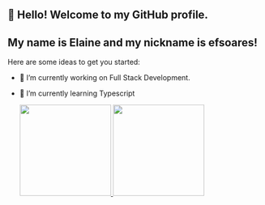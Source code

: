 ## 👋 Hello! Welcome to my GitHub profile.
## My name is Elaine and my nickname is efsoares!
Here are some ideas to get you started:

- 🔭 I’m currently working on Full Stack Development.
- 🌱 I’m currently learning Typescript

  <div>
  <a href="https://github.com/elainefabiola">
  <img height="180em" src="https://github-readme-stats.vercel.app/api?username=elainefabiola&show_icons=true&theme=dracula&include_all_commits=true&count_private=true"/>
  <img height="180em" src="https://github-readme-stats.vercel.app/api/top-langs/?username=elainefabiola&layout=compact&langs_count=16&theme=dracula"/>
</div>

<link rel="stylesheet" type='text/css' href="https://cdn.jsdelivr.net/gh/devicons/devicon@latest/devicon.min.css" />
          


